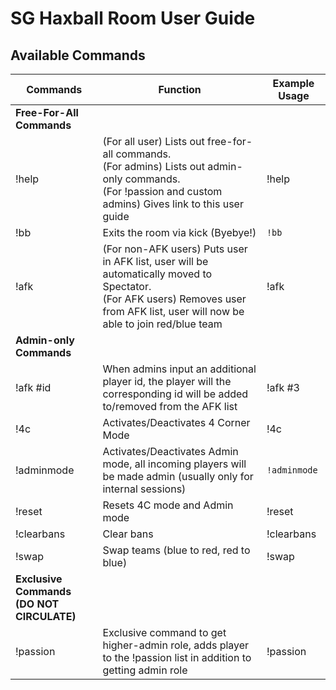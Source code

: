 # SG Haxball Room User Guide

## Available Commands

| Commands | Function | Example Usage |
| --- | --- | --- |
| **Free-For-All Commands** |
| !help | (For all user) Lists out free-for-all commands. <br> (For admins) Lists out admin-only commands. <br> (For !passion and custom admins) Gives link to this user guide | !help |
| !bb | Exits the room via kick (Byebye!) | `!bb` |
| !afk | (For non-AFK users) Puts user in AFK list, user will be automatically moved to Spectator. <br> (For AFK users) Removes user from AFK list, user will now be able to join red/blue team | !afk 
| **Admin-only Commands** |
| !afk #id | When admins input an additional player id, the player will the corresponding id will be added to/removed from the AFK list | !afk #3 |
| !4c | Activates/Deactivates 4 Corner Mode | !4c |
| !adminmode | Activates/Deactivates Admin mode, all incoming players will be made admin (usually only for internal sessions) | `!adminmode` |
| !reset | Resets 4C mode and Admin mode | !reset |
| !clearbans | Clear bans | !clearbans |
| !swap | Swap teams (blue to red, red to blue) | !swap |
| **Exclusive Commands (DO NOT CIRCULATE)** |
| !passion | Exclusive command to get higher-admin role, adds player to the !passion list in addition to getting admin role | !passion |
